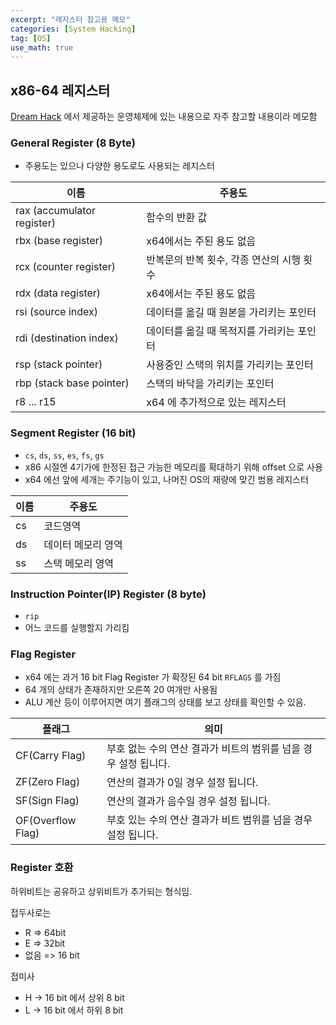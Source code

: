 ```yaml
---
excerpt: "레지스터 참고용 메모"
categories: [System Hacking]
tag: [OS]
use_math: true
---
```


## x86-64 레지스터

[Dream Hack](https://dreamhack.io/) 에서 제공하는 운영체제에 있는 내용으로 자주 참고할 내용이라 메모함

### General Register (8 Byte)

+ 주용도는 있으나 다양한 용도로도 사용되는 레지스터
  
|이름|주용도|
|---|---|
|rax (accumulator register)|함수의 반환 값|
|rbx (base register)|x64에서는 주된 용도 없음|
|rcx (counter register)|반복문의 반복 횟수, 각종 연산의 시행 횟수|
|rdx (data register)|x64에서는 주된 용도 없음|
|rsi (source index)|데이터를 옮길 때 원본을 가리키는 포인터|
|rdi (destination index)|데이터를 옮길 때 목적지를 가리키는 포인터|
|rsp (stack pointer)|사용중인 스택의 위치를 가리키는 포인터|
|rbp (stack base pointer)|스택의 바닥을 가리키는 포인터|
|r8 ... r15|x64 에 추가적으로 있는 레지스터|

### Segment Register (16 bit)

+ ```cs```, ```ds```, ```ss```, ```es```, ```fs```, ```gs```
+ x86 시절엔 4기가에 한정된 접근 가능한 메모리를 확대하기 위해 offset 으로 사용
+ x64 에선 앞에 세개는 주기능이 있고, 나머진 OS의 재량에 맞긴 범용 레지스터

|이름|주용도|
|---|---|
|cs|코드영역|
|ds|데이터 메모리 영역|
|ss|스택 메모리 영역|

### Instruction Pointer(IP) Register (8 byte)

+ ```rip```
+ 어느 코드를 실행할지 가리킴

### Flag Register

+ x64 에는 과거 16 bit Flag Register 가 확장된 64 bit ```RFLAGS``` 를 가짐
+ 64 개의 상태가 존재하지만 오른쪽 20 여개만 사용됨
+ ALU 계산 등이 이루어지면 여기 플래그의 상태를 보고 상태를 확인할 수 있음.

|플래그|의미|
|---|---|
|CF(Carry Flag)|부호 없는 수의 연산 결과가 비트의 범위를 넘을 경우 설정 됩니다.|
|ZF(Zero Flag)|연산의 결과가 0일 경우 설정 됩니다.|
|SF(Sign Flag)|연산의 결과가 음수일 경우 설정 됩니다.|
|OF(Overflow Flag)|부호 있는 수의 연산 결과가 비트 범위를 넘을 경우 설정 됩니다.|

### Register 호환

하위비트는 공유하고 상위비트가 추가되는 형식임.

접두사로는
+ R => 64bit
+ E => 32bit
+ 없음 => 16 bit

접미사
+ H -> 16 bit 에서 상위 8 bit
+ L -> 16 bit 에서 하위 8 bit

